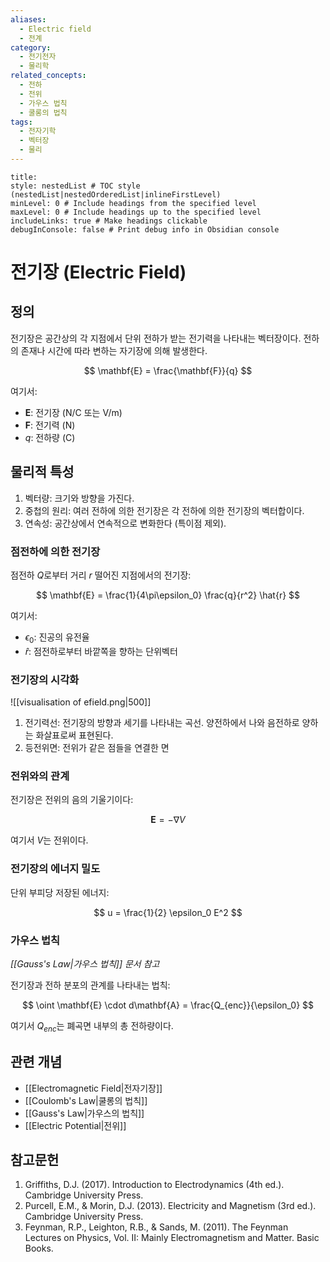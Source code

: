 ```yaml
---
aliases:
  - Electric field
  - 전계
category:
  - 전기전자
  - 물리학
related_concepts:
  - 전하
  - 전위
  - 가우스 법칙
  - 쿨롱의 법칙
tags:
  - 전자기학
  - 벡터장
  - 물리
---
```


```table-of-contents
title: 
style: nestedList # TOC style (nestedList|nestedOrderedList|inlineFirstLevel)
minLevel: 0 # Include headings from the specified level
maxLevel: 0 # Include headings up to the specified level
includeLinks: true # Make headings clickable
debugInConsole: false # Print debug info in Obsidian console
```
# 전기장 (Electric Field)

## 정의

전기장은 공간상의 각 지점에서 단위 전하가 받는 전기력을 나타내는 벡터장이다. 전하의 존재나 시간에 따라 변하는 자기장에 의해 발생한다.

$$ \mathbf{E} = \frac{\mathbf{F}}{q} $$

여기서:
- $\mathbf{E}$: 전기장 (N/C 또는 V/m)
- $\mathbf{F}$: 전기력 (N)
- $q$: 전하량 (C)

## 물리적 특성

1. 벡터량: 크기와 방향을 가진다.
2. 중첩의 원리: 여러 전하에 의한 전기장은 각 전하에 의한 전기장의 벡터합이다.
3. 연속성: 공간상에서 연속적으로 변화한다 (특이점 제외).

### 점전하에 의한 전기장

점전하 $Q$로부터 거리 $r$ 떨어진 지점에서의 전기장:

$$ \mathbf{E} = \frac{1}{4\pi\epsilon_0} \frac{q}{r^2} \hat{r} $$

여기서:
- $\epsilon_0$: 진공의 유전율
- $\hat{r}$: 점전하로부터 바깥쪽을 향하는 단위벡터

### 전기장의 시각화
![[visualisation of efield.png|500]]

1. 전기력선: 전기장의 방향과 세기를 나타내는 곡선. 양전하에서 나와 음전하로 양하는 화살표로써 표현된다.
2. 등전위면: 전위가 같은 점들을 연결한 면

### 전위와의 관계

전기장은 전위의 음의 기울기이다:

$$ \mathbf{E} = -\nabla V $$

여기서 $V$는 전위이다.


### 전기장의 에너지 밀도

단위 부피당 저장된 에너지:

$$ u = \frac{1}{2} \epsilon_0 E^2 $$

### 가우스 법칙
*[[Gauss's Law|가우스 법칙]] 문서 참고*

전기장과 전하 분포의 관계를 나타내는 법칙:

$$ \oint \mathbf{E} \cdot d\mathbf{A} = \frac{Q_{enc}}{\epsilon_0} $$

여기서 $Q_{enc}$는 폐곡면 내부의 총 전하량이다.


## 관련 개념

- [[Electromagnetic Field|전자기장]]
- [[Coulomb's Law|쿨롱의 법칙]]
- [[Gauss's Law|가우스의 법칙]]
- [[Electric Potential|전위]]

## 참고문헌

1. Griffiths, D.J. (2017). Introduction to Electrodynamics (4th ed.). Cambridge University Press.
2. Purcell, E.M., & Morin, D.J. (2013). Electricity and Magnetism (3rd ed.). Cambridge University Press.
3. Feynman, R.P., Leighton, R.B., & Sands, M. (2011). The Feynman Lectures on Physics, Vol. II: Mainly Electromagnetism and Matter. Basic Books.